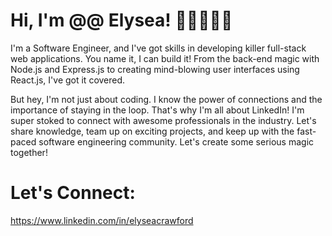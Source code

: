 # Hi, I'm @@ Elysea! 👩🏽‍💻👋🏽

I'm a Software Engineer, and I've got skills in developing killer full-stack web applications. You name it, I can build it! From the back-end magic with Node.js and Express.js to creating mind-blowing user interfaces using React.js, I've got it covered.

But hey, I'm not just about coding. I know the power of connections and the importance of staying in the loop. That's why I'm all about LinkedIn! I'm super stoked to connect with awesome professionals in the industry. Let's share knowledge, team up on exciting projects, and keep up with the fast-paced software engineering community. Let's create some serious magic together!

# Let's Connect:

https://www.linkedin.com/in/elyseacrawford



<!---
MissElysea/MissElysea is a ✨ special ✨ repository because its `README.md` (this file) appears on your GitHub profile.
You can click the Preview link to take a look at your changes.
--->
